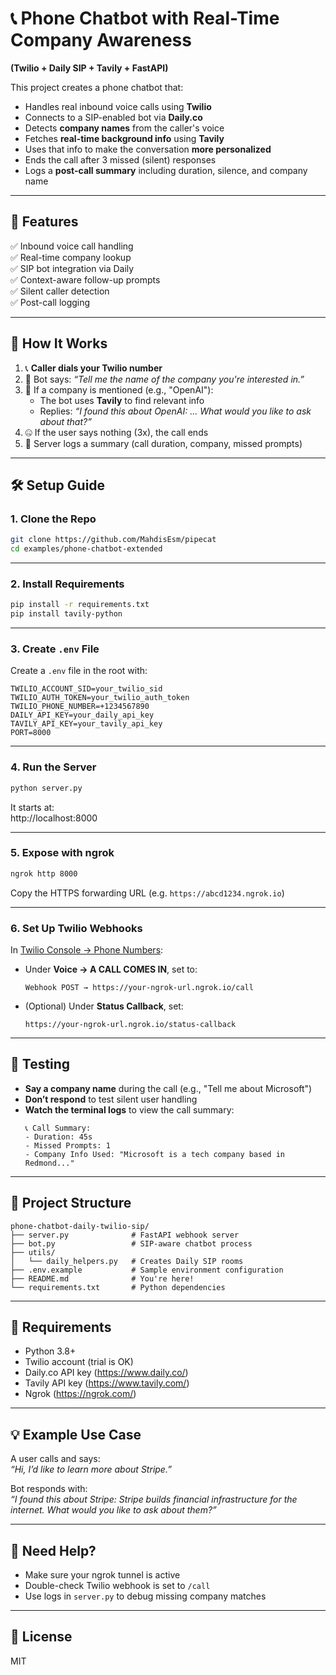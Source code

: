 # 📞 Phone Chatbot with Real-Time Company Awareness  
**(Twilio + Daily SIP + Tavily + FastAPI)**

This project creates a phone chatbot that:

- Handles real inbound voice calls using **Twilio**
- Connects to a SIP-enabled bot via **Daily.co**
- Detects **company names** from the caller's voice
- Fetches **real-time background info** using **Tavily**
- Uses that info to make the conversation **more personalized**
- Ends the call after 3 missed (silent) responses
- Logs a **post-call summary** including duration, silence, and company name

---

## 🚀 Features

✅ Inbound voice call handling  
✅ Real-time company lookup  
✅ SIP bot integration via Daily  
✅ Context-aware follow-up prompts  
✅ Silent caller detection  
✅ Post-call logging

---

## 🧠 How It Works

1. 📞 **Caller dials your Twilio number**
2. 🎤 Bot says: _“Tell me the name of the company you're interested in.”_
3. 🧠 If a company is mentioned (e.g., "OpenAI"):
   - The bot uses **Tavily** to find relevant info
   - Replies: _“I found this about OpenAI: ... What would you like to ask about that?”_
4. 🤐 If the user says nothing (3x), the call ends
5. 🧾 Server logs a summary (call duration, company, missed prompts)

---

## 🛠 Setup Guide

### 1. Clone the Repo

```bash
git clone https://github.com/MahdisEsm/pipecat
cd examples/phone-chatbot-extended
```

---

### 2. Install Requirements

```bash
pip install -r requirements.txt
pip install tavily-python
```

---

### 3. Create `.env` File

Create a `.env` file in the root with:

```env
TWILIO_ACCOUNT_SID=your_twilio_sid
TWILIO_AUTH_TOKEN=your_twilio_auth_token
TWILIO_PHONE_NUMBER=+1234567890
DAILY_API_KEY=your_daily_api_key
TAVILY_API_KEY=your_tavily_api_key
PORT=8000
```

---

### 4. Run the Server

```bash
python server.py
```

It starts at:  
http://localhost:8000

---

### 5. Expose with ngrok

```bash
ngrok http 8000
```

Copy the HTTPS forwarding URL (e.g. `https://abcd1234.ngrok.io`)

---

### 6. Set Up Twilio Webhooks

In [Twilio Console → Phone Numbers](https://console.twilio.com/):

- Under **Voice → A CALL COMES IN**, set to:
  ```
  Webhook POST → https://your-ngrok-url.ngrok.io/call
  ```

- (Optional) Under **Status Callback**, set:
  ```
  https://your-ngrok-url.ngrok.io/status-callback
  ```

---

## 🧪 Testing

- **Say a company name** during the call (e.g., "Tell me about Microsoft")
- **Don’t respond** to test silent user handling
- **Watch the terminal logs** to view the call summary:
  ```
  📞 Call Summary:
  - Duration: 45s
  - Missed Prompts: 1
  - Company Info Used: "Microsoft is a tech company based in Redmond..."
  ```

---

## 📂 Project Structure

```
phone-chatbot-daily-twilio-sip/
├── server.py              # FastAPI webhook server
├── bot.py                 # SIP-aware chatbot process
├── utils/
│   └── daily_helpers.py   # Creates Daily SIP rooms
├── .env.example           # Sample environment configuration
├── README.md              # You're here!
└── requirements.txt       # Python dependencies
```

---

## 🔧 Requirements

- Python 3.8+
- Twilio account (trial is OK)
- Daily.co API key (https://www.daily.co/)
- Tavily API key (https://www.tavily.com/)
- Ngrok (https://ngrok.com/)

---

## 💡 Example Use Case

A user calls and says:  
_“Hi, I’d like to learn more about Stripe.”_

Bot responds with:  
_“I found this about Stripe: Stripe builds financial infrastructure for the internet. What would you like to ask about them?”_

---

## 🛟 Need Help?

- Make sure your ngrok tunnel is active
- Double-check Twilio webhook is set to `/call`
- Use logs in `server.py` to debug missing company matches

---

## 🧾 License

MIT
